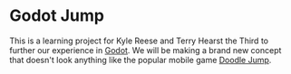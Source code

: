 # Godot Jump

This is a learning project for Kyle Reese and Terry Hearst the Third to further our experience in [Godot](https://godotengine.org/).
We will be making a brand new concept that doesn't look anything like the popular mobile game [Doodle Jump](https://en.wikipedia.org/wiki/Doodle_Jump).